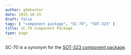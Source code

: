 ```yaml
---
author: gbmhunter
date: 2015-10-25
draft: false
tags: [ "component package", "SC-70", "SOT-323" ]
title: SC-70 Component Package
type: page
---
```


SC-70 is a synonym for the [SOT-323 component package](/pcb-design/component-packages/sot-323-component-package/).
